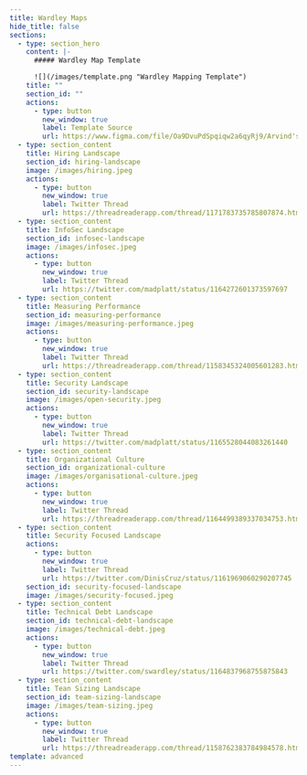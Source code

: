 ```yaml
---
title: Wardley Maps
hide_title: false
sections:
  - type: section_hero
    content: |-
      ##### Wardley Map Template

      ![](/images/template.png "Wardley Mapping Template")
    title: ""
    section_id: ""
    actions:
      - type: button
        new_window: true
        label: Template Source
        url: https://www.figma.com/file/Oa9DvuPdSpqiqw2a6qyRj9/Arvind's-Wardley-Mapping-Template
  - type: section_content
    title: Hiring Landscape
    section_id: hiring-landscape
    image: /images/hiring.jpeg
    actions:
      - type: button
        new_window: true
        label: Twitter Thread
        url: https://threadreaderapp.com/thread/1171783735785807874.html
  - type: section_content
    title: InfoSec Landscape
    section_id: infosec-landscape
    image: /images/infosec.jpeg
    actions:
      - type: button
        new_window: true
        label: Twitter Thread
        url: https://twitter.com/madplatt/status/1164272601373597697
  - type: section_content
    title: Measuring Performance
    section_id: measuring-performance
    image: /images/measuring-performance.jpeg
    actions:
      - type: button
        new_window: true
        label: Twitter Thread
        url: https://threadreaderapp.com/thread/1158345324005601283.html
  - type: section_content
    title: Security Landscape
    section_id: security-landscape
    image: /images/open-security.jpeg
    actions:
      - type: button
        new_window: true
        label: Twitter Thread
        url: https://twitter.com/madplatt/status/1165528044083261440
  - type: section_content
    title: Organizational Culture
    section_id: organizational-culture
    image: /images/organisational-culture.jpeg
    actions:
      - type: button
        new_window: true
        label: Twitter Thread
        url: https://threadreaderapp.com/thread/1164499389337034753.html
  - type: section_content
    title: Security Focused Landscape
    actions:
      - type: button
        new_window: true
        label: Twitter Thread
        url: https://twitter.com/DinisCruz/status/1161969060290207745
    section_id: security-focused-landscape
    image: /images/security-focused.jpeg
  - type: section_content
    title: Technical Debt Landscape
    section_id: technical-debt-landscape
    image: /images/technical-debt.jpeg
    actions:
      - type: button
        new_window: true
        label: Twitter Thread
        url: https://twitter.com/swardley/status/1164837968755875843
  - type: section_content
    title: Tean Sizing Landscape
    section_id: team-sizing-landscape
    image: /images/team-sizing.jpeg
    actions:
      - type: button
        new_window: true
        label: Twitter Thread
        url: https://threadreaderapp.com/thread/1158762383784984578.html
template: advanced
---
```


